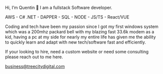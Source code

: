 Hi, I’m Quentin 👋 
  I am a fullstack Software developer.

 AWS - C# .NET - DAPPER - SQL - NODE - JS/TS - React/VUE
  
  Coding and tech have been my passion since I got my first windows system which was a 200mhz packard bell with my blazing fast 33.6k modem as a kid, having a pc at my side for nearly my entire life has given me the ability to quickly learn and adapt with new tech/software fast and efficiently.
  
If your looking to hire, need a custom website or need some consulting please reach out to me here.
  
business@treecitydigital.com
  
<!---
/@Q-Mick is a ✨ special ✨ repository because its `README.md` (this file) appears on your GitHub profile.
You can click the Preview link to take a look at your changes.
--->
